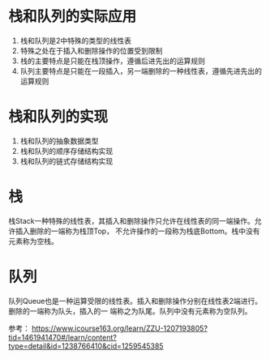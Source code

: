 # 栈和队列的实际应用
1. 栈和队列是2中特殊的类型的线性表
2. 特殊之处在于插入和删除操作的位置受到限制
3. 栈的主要特点是只能在栈顶操作，遵循后进先出的运算规则
4. 队列主要特点是只能在一段插入，另一端删除的一种线性表，遵循先进先出的运算规则

# 栈和队列的实现
1. 栈和队列的抽象数据类型
2. 栈和队列的顺序存储结构实现
3. 栈和队列的链式存储结构实现

# 栈
栈Stack一种特殊的线性表，其插入和删除操作只允许在线性表的同一端操作。允许插入删除的一端称为栈顶Top，
不允许操作的一段称为栈底Bottom。栈中没有元素称为空栈。

# 队列
队列Queue也是一种运算受限的线性表。插入和删除操作分别在线性表2端进行。删除的一端称为队头，插入的一
端称之为队尾。队列中没有元素称为空队列。

参考：
https://www.icourse163.org/learn/ZZU-1207193805?tid=1461941470#/learn/content?type=detail&id=1238766410&cid=1259545385

